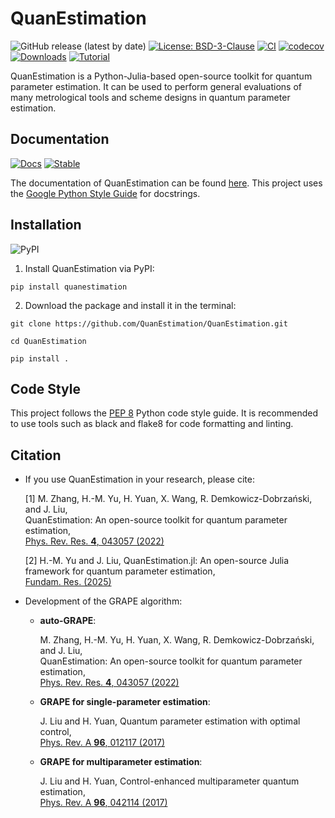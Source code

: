 # QuanEstimation

![GitHub release (latest by date)](https://img.shields.io/github/v/release/QuanEstimation/QuanEstimation)
[![License: BSD-3-Clause](https://img.shields.io/badge/License-BSD--3--Clause-blue.svg)](https://opensource.org/licenses/BSD-3-Clause)
[![CI](https://github.com/QuanEstimation/QuanEstimation/actions/workflows/ci.yml/badge.svg)](https://github.com/QuanEstimation/QuanEstimation/actions/workflows/ci.yml)
[![codecov](https://codecov.io/gh/QuanEstimation/QuanEstimation/branch/main/graph/badge.svg)](https://codecov.io/gh/QuanEstimation/QuanEstimation)
[![Downloads](https://static.pepy.tech/badge/quanestimation)](https://pepy.tech/project/quanestimation)
[![Tutorial](https://img.shields.io/badge/Tutorial-Link-brightgreen)](https://github.com/QuanEstimation/tutorial/tree/main)

QuanEstimation is a Python-Julia-based open-source toolkit for quantum parameter 
estimation. It can be used to perform general evaluations of many metrological 
tools and scheme designs in quantum parameter estimation.

## Documentation

[![Docs](https://github.com/QuanEstimation/QuanEstimation/actions/workflows/gh-deploy.yml/badge.svg)](https://github.com/QuanEstimation/QuanEstimation/actions/workflows/gh-deploy.yml)
[![Stable](https://img.shields.io/badge/docs-stable-blue.svg)](https://quanestimation.github.io/QuanEstimation/)

The documentation of QuanEstimation can be found [here](https://quanestimation.github.io/QuanEstimation/). 
This project uses the [Google Python Style Guide](https://google.github.io/styleguide/pyguide.html#38-comments-and-docstrings) for docstrings.


## Installation

![PyPI](https://img.shields.io/pypi/v/QuanEstimation)

1. Install QuanEstimation via PyPI:

~~~
pip install quanestimation
~~~

2. Download the package and install it in the terminal:

~~~
git clone https://github.com/QuanEstimation/QuanEstimation.git
~~~
~~~
cd QuanEstimation
~~~
~~~
pip install .
~~~

## Code Style

This project follows the [PEP 8](https://peps.python.org/pep-0008/) Python code 
style guide. It is recommended to use tools such as black and flake8 for code 
formatting and linting.

## Citation

* If you use QuanEstimation in your research, please cite:

  [1] M. Zhang, H.-M. Yu, H. Yuan, X. Wang, R. Demkowicz-Dobrzański, and J. Liu,  
  QuanEstimation: An open-source toolkit for quantum parameter estimation,  
  [Phys. Rev. Res. **4**, 043057 (2022)](https://doi.org/10.1103/PhysRevResearch.4.043057)

  [2] H.-M. Yu and J. Liu, QuanEstimation.jl: An open-source Julia framework for quantum parameter estimation,  
  [Fundam. Res. (2025)](https://doi.org/10.1016/j.fmre.2025.02.020)

* Development of the GRAPE algorithm:

  * **auto-GRAPE**:
  
    M. Zhang, H.-M. Yu, H. Yuan, X. Wang, R. Demkowicz-Dobrzański, and J. Liu,  
    QuanEstimation: An open-source toolkit for quantum parameter estimation,  
    [Phys. Rev. Res. **4**, 043057 (2022)](https://doi.org/10.1103/PhysRevResearch.4.043057)

  * **GRAPE for single-parameter estimation**:
  
    J. Liu and H. Yuan, Quantum parameter estimation with optimal control,  
    [Phys. Rev. A **96**, 012117 (2017)](https://doi.org/10.1103/PhysRevA.96.012117)

  * **GRAPE for multiparameter estimation**:
  
    J. Liu and H. Yuan, Control-enhanced multiparameter quantum estimation,  
    [Phys. Rev. A **96**, 042114 (2017)](https://doi.org/10.1103/PhysRevA.96.042114)
